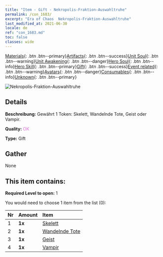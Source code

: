 ```yaml
---
title: "Item - Gift - Nekropolis-Fraktion-Auswahltruhe"
permalink: /con_1683/
excerpt: "Era of Chaos  Nekropolis-Fraktion-Auswahltruhe"
last_modified_at: 2021-06-30
locale: de
ref: "con_1683.md"
toc: false
classes: wide
---
```

 [Materials](/ItemsDE/){: .btn .btn--primary}[Artifacts](/ItemsDE/Artifacts/){: .btn .btn--success}[Unit Soul](/ItemsDE/UnitSoul/){: .btn .btn--warning}[Unit Awakening](/ItemsDE/UnitAwakening/){: .btn .btn--danger}[Hero Soul](/ItemsDE/HeroSoul/){: .btn .btn--info}[Hero Skill](/ItemsDE/HeroSkill/){: .btn .btn--primary}[Gift](/ItemsDE/Gift/){: .btn .btn--success}[Event related](/ItemsDE/Events/){: .btn .btn--warning}[Avatars](/ItemsDE/Avatars/){: .btn .btn--danger}[Consumables](/ItemsDE/Consumables/){: .btn .btn--info}[Unknown](/ItemsDE/Unknown/){: .btn .btn--primary}

 ![Nekropolis-Fraktion-Auswahltruhe](/images/t/i_907282.png)

## Details
 **Beschreibung:** Gewährt 1 Token: Skelett, Wandelnde Tote, Geist oder Vampir.

 **Quality:** <span style="color: #DA70D6">OK</span>

 **Type:** Gift

## Gather

  None

## This item contains:

 **Required Level to open:** 1

 You would need to choose 1 item from the list (0):

  | Nr | Amount |     Item    |
  |:---|:-------|:------------|
  | 1 |  **1x** | [Skelett](/ItemsDE/unt_208/) |  | 
  | 2 |  **1x** | [Wandelnde Tote](/ItemsDE/unt_209/) |  | 
  | 3 |  **1x** | [Geist](/ItemsDE/unt_210/) |  | 
  | 4 |  **1x** | [Vampir](/ItemsDE/unt_211/) |  | 
